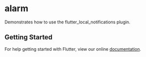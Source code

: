 # alarm

Demonstrates how to use the flutter_local_notifications plugin.

## Getting Started

For help getting started with Flutter, view our online
[documentation](https://flutter.io/).
